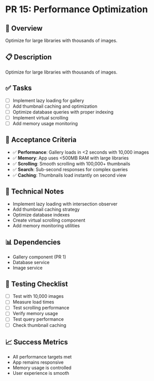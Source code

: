 # PR 15: Performance Optimization

## 🎯 **Overview**
Optimize for large libraries with thousands of images.

## 📋 **Description**
Optimize for large libraries with thousands of images.

## ✅ **Tasks**
- [ ] Implement lazy loading for gallery
- [ ] Add thumbnail caching and optimization
- [ ] Optimize database queries with proper indexing
- [ ] Implement virtual scrolling
- [ ] Add memory usage monitoring

## 🧪 **Acceptance Criteria**
- ✅ **Performance**: Gallery loads in <2 seconds with 10,000 images
- ✅ **Memory**: App uses <500MB RAM with large libraries
- ✅ **Scrolling**: Smooth scrolling with 100,000+ thumbnails
- ✅ **Search**: Sub-second responses for complex queries
- ✅ **Caching**: Thumbnails load instantly on second view

## 🔧 **Technical Notes**
- Implement lazy loading with intersection observer
- Add thumbnail caching strategy
- Optimize database indexes
- Create virtual scrolling component
- Add memory monitoring utilities

## 📊 **Dependencies**
- Gallery component (PR 1)
- Database service
- Image service

## 🧪 **Testing Checklist**
- [ ] Test with 10,000 images
- [ ] Measure load times
- [ ] Test scrolling performance
- [ ] Verify memory usage
- [ ] Test query performance
- [ ] Check thumbnail caching

## 📈 **Success Metrics**
- All performance targets met
- App remains responsive
- Memory usage is controlled
- User experience is smooth
